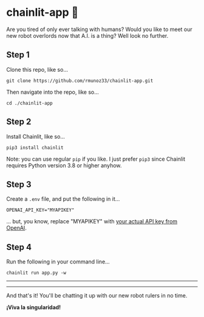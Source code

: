 # chainlit-app 🤖

Are you tired of only ever talking with humans? Would you like to meet our new robot overlords now that A.I. is a thing? Well look no further.

## Step 1

Clone this repo, like so...

```
git clone https://github.com/rmunoz33/chainlit-app.git
```

Then navigate into the repo, like so...

```
cd ./chainlit-app
```

## Step 2

Install Chainlit, like so...

```
pip3 install chainlit
```

Note: you can use regular `pip` if you like. I just prefer `pip3` since Chainlit requires Python version 3.8 or higher anyhow.

## Step 3

Create a `.env` file, and put the following in it...

```
OPENAI_API_KEY="MYAPIKEY"
```

... but, you know, replace "MYAPIKEY" with [your actual API key from OpenAI](https://platform.openai.com/account/api-keys).

## Step 4

Run the following in your command line...

```
chainlit run app.py -w
```

---

---

And that's it! You'll be chatting it up with our new robot rulers in no time.

**¡Viva la singularidad!**
